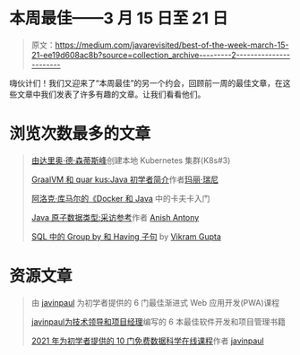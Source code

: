 # 本周最佳——3 月 15 日至 21 日

> 原文：<https://medium.com/javarevisited/best-of-the-week-march-15-21-ee19d608ac8b?source=collection_archive---------2----------------------->

嗨伙计们！我们又迎来了“本周最佳”的另一个约会，回顾前一周的最佳文章，在这些文章中我们发表了许多有趣的文章。让我们看看他们。

# 浏览次数最多的文章

> [由](/javarevisited/create-a-local-kubernetes-cluster-k8s-3-a28f802c193b)[达里奥·德·森蒂斯峰](https://medium.com/u/16b3e1182e6b?source=post_page-----ee19d608ac8b--------------------------------)创建本地 Kubernetes 集群(K8s#3)
> 
> [GraalVM 和 quar kus:Java 初学者简介](/javarevisited/graalvm-and-quarkus-a-brief-introduction-for-java-beginners-c74d663c5a89)作者[玛丽·瑞尼](https://medium.com/u/2b61c7b5c639?source=post_page-----ee19d608ac8b--------------------------------)
> 
> [阿洛克·库马尔](/javarevisited/getting-started-with-kafka-in-docker-and-java-2051ccef1ca7)[的《Docker 和 Java](https://medium.com/u/b36364fa6d77?source=post_page-----ee19d608ac8b--------------------------------) 中的卡夫卡入门
> 
> [Java 原子数据类型:采访参考](/javarevisited/java-atomic-datatype-interview-reference-a463632d0d1a)作者 [Anish Antony](https://medium.com/u/f1276ea7164c?source=post_page-----ee19d608ac8b--------------------------------)
> 
> [SQL 中的 Group by 和 Having 子句](/javarevisited/group-by-and-having-clauses-in-sql-920393bf8806) by [Vikram Gupta](https://medium.com/u/7a980d8abe25?source=post_page-----ee19d608ac8b--------------------------------)

# 资源文章

> 由 [javinpaul](https://medium.com/u/bb36d8439904?source=post_page-----ee19d608ac8b--------------------------------) 为初学者提供的 6 门最佳渐进式 Web 应用开发(PWA)课程
> 
> [javinpaul](/javarevisited/6-best-software-development-and-project-management-books-for-tech-leads-and-project-managers-5a82a6fbed6b)[为技术领导和项目经理](https://medium.com/u/bb36d8439904?source=post_page-----ee19d608ac8b--------------------------------)编写的 6 本最佳软件开发和项目管理书籍
> 
> [2021 年为初学者提供的 10 门免费数据科学在线课程](/javarevisited/10-free-data-science-online-courses-for-beginners-a5fe78c2cb7b)作者 [javinpaul](https://medium.com/u/bb36d8439904?source=post_page-----ee19d608ac8b--------------------------------)